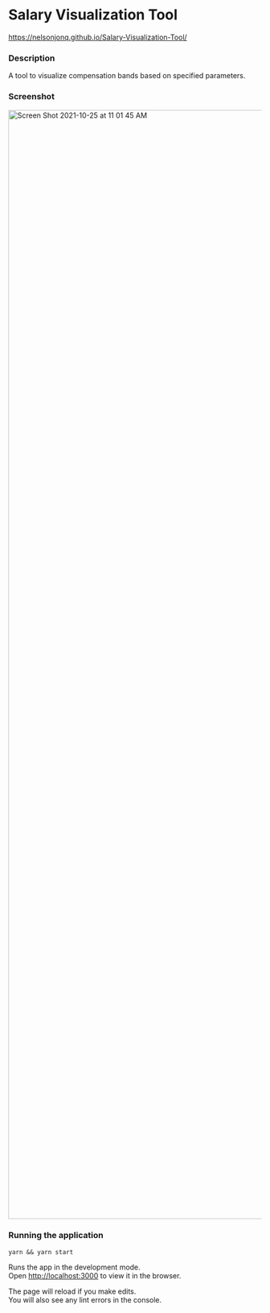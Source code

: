 # Salary Visualization Tool
https://nelsonjonq.github.io/Salary-Visualization-Tool/
### Description

A tool to visualize compensation bands based on specified parameters.

### Screenshot

<img width="2200" alt="Screen Shot 2021-10-25 at 11 01 45 AM" src="https://user-images.githubusercontent.com/41558771/138770322-f5d5cc88-96ab-4c15-856b-4a92ad0e062c.png">

### Running the application

`yarn && yarn start`

Runs the app in the development mode.\
Open [http://localhost:3000](http://localhost:3000) to view it in the browser.

The page will reload if you make edits.\
You will also see any lint errors in the console.
